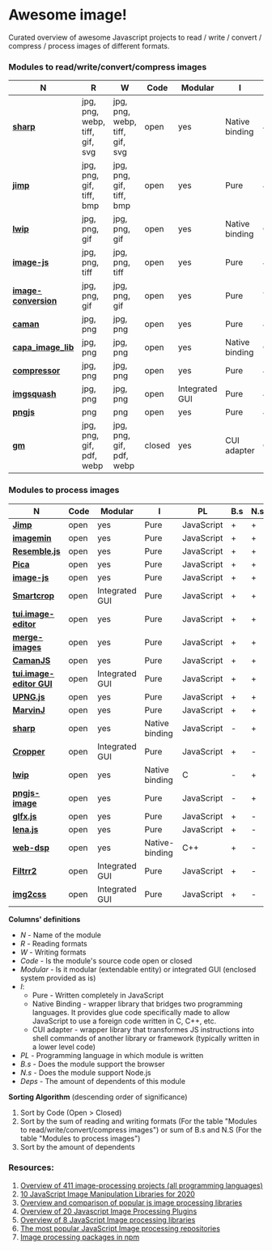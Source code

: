 # Awesome image!

Curated overview of awesome Javascript projects to read / write / convert / compress / process images of different formats.

### Modules to read/write/convert/compress images

| **N** | **R** | **W** | **Code** | **Modular** | **I** | **PL** | **B.s** | **N.s** | **Deps** |
| --- | --- | --- | --- | --- | --- | -- | --- | --- | --- |
| [**sharp**](https://github.com/lovell/sharp) | jpg, png, webp, tiff, gif, svg | jpg, png, webp, tiff, gif, svg | open | yes | Native binding | JavaScript | - | + | 1431 |
| [**jimp**](https://github.com/oliver-moran/jimp/tree/master/packages/jimp) | jpg, png, gif, tiff, bmp | jpg, png, gif, tiff, bmp | open | yes | Pure | JavaScript | + | + | 1083 |
| [**lwip**](https://github.com/EyalAr/lwip) | jpg, png, gif | jpg, png, gif | open | yes | Native binding | C | - | + | 79 |
| [**image-js**](https://github.com/image-js/image-js) | jpg, png, tiff | jpg, png, tiff | open | yes | Pure | JavaScript | + | + | 21 |
| [**image-conversion**](https://github.com/WangYuLue/image-conversion) | jpg, png, gif | jpg, png, gif | open | yes | Pure | TypeScript | + | + | 2 |
| [**caman**](https://github.com/meltingice/CamanJS/) | jpg, png | jpg, png | open | yes | Pure | JavaScript | + | + | 5 |
| [**capa_image_lib**](https://gitlab.com/Capa_Album/capa_image_lib) | jpg, png | jpg, png | open | yes | Native binding | C++ | - | + | 0 |
| [**compressor**](https://github.com/fengyuanchen/compressorjs) | jpg, png | jpg, png | open | yes | Pure | JavaScript | + | - | 0 |
| [**imgsquash**](https://github.com/eashish93/imgsquash) | jpg, png | jpg, png | open | Integrated GUI | Pure | JavaScript | + | + | - |
| [**pngjs**](https://github.com/arian/pngjs) | png | png | open | yes | Pure | JavaScript | - | + | - |
| [**gm**](https://github.com/aheckmann/gm) | jpg, png, gif, pdf, webp | jpg, png, gif, pdf, webp | closed | yes | CUI adapter | C | - | + | 1121 |

### Modules to process images

| **N** | **Code** | **Modular** | **I** | **PL** | **B.s** | **N.s** | **Deps**|
| --- | --- | --- | --- | --- | --- | --- | --- |
| [**Jimp**](https://github.com/oliver-moran/jimp/tree/master/packages/jimp) | open | yes | Pure | JavaScript | + | + | 1075 |
| [**imagemin**](https://github.com/imagemin/imagemin) | open | yes | Pure | JavaScript | + | + | 682 |
| [**Resemble.js**](https://github.com/rsmbl/Resemble.js) | open | yes | Pure | JavaScript | + | + | 50 |
| [**Pica**](https://github.com/nodeca/pica) | open | yes | Pure | JavaScript | + | + | 47 |
| [**image-js**](https://github.com/image-js/image-js) | open | yes | Pure | JavaScript | + | + | 19 |
| [**Smartcrop**](https://github.com/jwagner/smartcrop.js) | open | Integrated GUI | Pure | JavaScript | + | + | 19 |
| [**tui.image-editor**](https://github.com/nhn/tui.image-editor) | open | yes | Pure | JavaScript | + | + | 15 |
| [**merge-images**](https://github.com/lukechilds/merge-images) | open | yes | Pure | JavaScript | + | + | 11 |
| [**CamanJS**](https://github.com/meltingice/CamanJS/) | open | yes | Pure | JavaScript | + | + | 5 |
| [**tui.image-editor GUI**](https://github.com/nhn/toast-ui.react-image-editor) | open | Integrated GUI | Pure | JavaScript | + | + | 2 |
| [**UPNG.js**](https://github.com/photopea/UPNG.js) | open | yes | Pure | JavaScript | + | + | 1 |
| [**MarvinJ**](https://github.com/gabrielarchanjo/marvinj) | open | yes | Pure | JavaScript | + | + | 0 |
| [**sharp**](https://github.com/lovell/sharp) | open | yes | Native binding | JavaScript | - | + | 1425 |
| [**Cropper**](https://github.com/fengyuanchen/cropperjs) | open | Integrated GUI | Pure | JavaScript | + | - | 276 |
| [**lwip**](https://github.com/EyalAr/lwip) | open | yes | Native binding | C | - | + | 79 |
| [**pngjs-image**](https://github.com/YahooArchive/pngjs-image) | open | yes | Pure | JavaScript | - | + | 27 |
| [**glfx.js**](https://github.com/evanw/glfx.js) | open | yes | Pure | JavaScript | + | - | 5 |
| [**lena.js**](https://github.com/davidsonfellipe/lena.js) | open | yes | Pure | JavaScript | + | - | 0 |
| [**web-dsp**](https://github.com/shamadee/web-dsp) | open | yes | Native-binding | C++ | + | - | 0 |
| [**Filtrr2**](https://github.com/alexmic/filtrr/tree/master/filtrr2) | open | Integrated GUI | Pure | JavaScript | + | - | - |
| [**img2css**](https://github.com/javierbyte/img2css) | open | Integrated GUI | Pure | JavaScript | + | - | - |


**Columns' definitions**
* *N* - Name of the module
* *R* - Reading formats
* *W* - Writing formats
* *Code* - Is the module's source code open or closed
* *Modular* - Is it modular (extendable entity) or integrated GUI (enclosed system provided as is)
* *I*:
	* Pure - Written completely in JavaScript
	* Native Binding -  wrapper library that bridges two programming languages. It provides glue code specifically made to allow JavaScript to use a foreign code written in C, C++, etc.
	* CUI adapter - wrapper library that transformes JS instructions into shell commands of another library or framework (typically written in a lower level code)
* *PL* - Programming language in which module is written
* *B.s* - Does the module support the browser
* *N.s* - Does the module support Node.js
* *Deps* - The amount of dependents of this module

**Sorting Algorithm** (descending order of significance)
1. Sort by Code (Open > Closed)
2. Sort by the sum of reading and writing formats (For the table "Modules to read/write/convert/compress images") or sum of B.s and N.S (For the table "Modules to process images")
3. Sort by the amount of dependents

### Resources:

1. [Overview of 411 image-processing projects (all programming languages)](https://awesomeopensource.com/projects/image-processing)
2. [10 JavaScript Image Manipulation Libraries for 2020](https://blog.bitsrc.io/image-manipulation-libraries-for-javascript-187fde1ad5af)
3. [Overview and comparison of popular js image processing libraries](https://webkid.io/blog/image-processing-in-javascript/)
4. [Overview of 20 Javascript Image Processing Plugins](https://bashooka.com/coding/best-of-20-javascript-image-processing-plugins/)
5. [Overview of 8 JavaScript Image processing libraries](https://tangiblejs.com/libraries/image-processing)
6. [The most popular JavaScript Image processing repositories](https://bestofjs.org/projects?tags=image)
7. [Image processing packages in npm](https://www.npmjs.com/search?q=image-processing)
